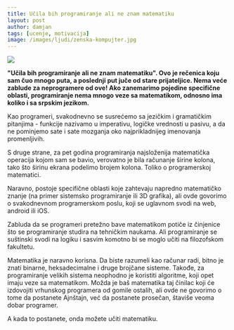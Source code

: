 ```yaml
---
title: Učila bih programiranje ali ne znam matematiku
layout: post
author: damjan
tags: [ucenje, motivacija]
image: /images/ljudi/zenska-kompujter.jpg
---
```


![]({{page.image}})

**"Učila bih programiranje ali ne znam matematiku". Ovo je rečenica koju sam čuo mnogo puta, a poslednji put juče od stare prijateljice. Nema veće zablude za neprogramere od ove! Ako zanemarimo pojedine specifične oblasti, programiranje nema mnogo veze sa matematikom, odnosno ima koliko i sa srpskim jezikom.**

Kao programeri, svakodnevno se susrećemo sa jezičkim i gramatičkim pitanjima - funkcije nazivamo u imperativu, logičke vrednosti u pasivu, a da ne pominjemo sate i sate mozganja oko najprikladnijeg imenovanja promenljivih.

S druge strane, za pet godina programiranja najsloženija matematička operacija kojom sam se bavio, verovatno je bila računanje širine kolona, tako što širinu ekrana podelimo brojem kolona. Toliko o programerskoj matematici.

Naravno, postoje specifične oblasti koje zahtevaju napredno matematičko znanje (na primer sistemsko programiranje ili 3D grafika), ali ovde govorimo o svakodnevnom programerskom poslu, koji se uglavnom svodi na web, android ili iOS.

Zabluda da se programeri pretežno bave matematikom potiče iz činjenice što se programiranje studira na tehničkim naukama. Ali programiranje se suštinski svodi na logiku i sasvim komotno bi se moglo učiti na filozofskom fakultetu.

Matematika je naravno korisna. Da biste razumeli kao računar radi, bitno je znati binarne, heksadecimalne i druge brojčane sisteme. Takođe, za programiranje velikih sistema neophodno je koristiti algoritme, koji opet imaju veze sa matematikom. Možda je baš matematika taj činilac koji će izdovojiti vrhunskog programera od gomile ostalih, ali ovde ne govorimo o tome da postanete Ajnštajn, već da postanete prosečan, štaviše veoma dobar programer.

A kada to postanete, onda možete učiti matematiku.

